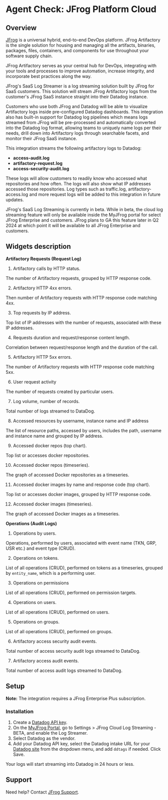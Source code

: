 # Agent Check: JFrog Platform Cloud

## Overview

[JFrog][1] is a universal hybrid, end-to-end DevOps platform. JFrog Artifactory is the single solution for housing and managing all the artifacts, binaries, packages, files, containers, and components for use throughout your software supply chain.

JFrog Artifactory serves as your central hub for DevOps, integrating with your tools and processes to improve automation, increase integrity, and incorporate best practices along the way.

JFrog's SaaS Log Streamer is a log streaming solution built by JFrog for SaaS customers. This solution will stream JFrog Artifactory logs from the customer's JFrog SaaS instance straight into their Datadog instance.

Customers who use both JFrog and Datadog will be able to visualize Artifactory logs inside pre-configured Datadog dashboards. This integration also has built-in support for Datadog log pipelines which means logs streamed from JFrog will be pre-processed and automatically converted into the Datadog log format, allowing teams to uniquely name logs per their needs, drill down into Artifactory logs through searchable facets, and monitor their JFrog SaaS instance.

This integration streams the following artifactory logs to Datadog:

- **access-audit.log**
- **artifactory-request.log**
- **access-security-audit.log**

These logs will allow customers to readily know who accessed what repositories and how often. The logs will also show what IP addresses accessed those repositories. Log types such as traffic.log, artifactory-access.log and more request logs will be added to this integration in future updates.

JFrog's SaaS Log Streaming is currently in beta. While in beta, the cloud log streaming feature will only be available inside the MyJFrog portal for select JFrog Enterprise and customers. JFrog plans to GA this feature later in Q2 2024 at which point it will be available to all JFrog Enterprise and customers.

## Widgets description

**Artifactory Requests (Request Log)**

1. Artifactory calls by HTTP status.

The number of Artifactory requests, grouped by HTTP response code.

2. Artifactory HTTP 4xx errors.

Then number of Artifactory requests with HTTP response code matching 4xx.

3. Top requests by IP address.

Top list of IP addresses with the number of requests, associated with these IP addresses.

4. Requests duration and request/response content length.

Correlation between request/response length and the duration of the call.

5. Artifactory HTTP 5xx errors. 

The number of Artifactory requests with HTTP response code matching 5xx.

6. User request activity

The number of requests created by particular users.

7. Log volume, number of records.

Total number of logs streamed to DataDog.

8. Accessed resources by username, instance name and IP address

The list of resource paths, accessed by users, includes the path, username and instance name and grouped by IP address. 

9. Accessed docker repos (top chart). 

Top list or accesses docker repositories.

10. Accessed docker repos (timeseries).

The graph of accessed Docker repositories as a timeseries. 

11. Accessed docker images by name and response code (top chart).

Top list or accesses docker images, grouped by HTTP response code.

12. Accessed docker images (timeseries).

The graph of accessed Docker images as a timeseries.

**Operations (Audit Logs)**

1. Operations by users. 

Operations, performed by users, associated with event name (TKN, GRP, USR etc.) and event type (CRUD).

2. Operations on tokens.

List of all operations (CRUD), performed on tokens as a timeseries, grouped by `entity_name`, which is a performing user. 

3. Operations on permissions

List of all operations (CRUD), performed on permission targets.

4. Operations on users. 

List of all operations (CRUD), performed on users.

5. Operations on groups. 

List of all operations (CRUD), performed on groups.

6. Artifactory access security audit events.

Total number of access security audit logs streamed to DataDog.

7. Artifactory access audit events. 

Total number of access audit logs streamed to DataDog.

## Setup

**Note:** The integration requires a JFrog Enterprise Plus subscription.

### Installation

1. Create a [Datadog API key][2].
2. On the [MyJFrog Portal][3], go to Settings > JFrog Cloud Log Streaming - BETA, and enable the Log Streamer.
3. Select Datadog as the vendor. 
4. Add your Datadog API key, select the Datadog intake URL for your [Datadog site][4] from the dropdown menu, and add `ddtags` if needed. Click Save.

Your logs will start streaming into Datadog in 24 hours or less.

## Support

Need help? Contact [JFrog Support][5]. 

[1]: https://jfrog.com/
[2]: https://app.datadoghq.com/organization-settings/api-keys
[3]: https://my.jfrog.com
[4]: https://docs.datadoghq.com/getting_started/site/
[5]: https://support.jfrog.com/